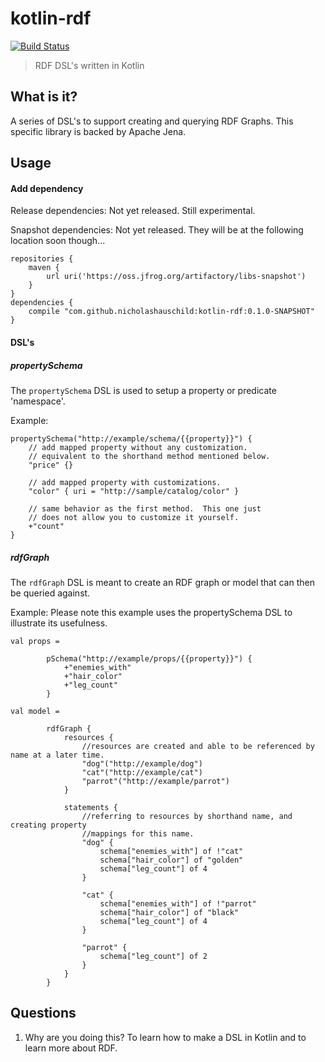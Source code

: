 # kotlin-rdf
[![Build Status](https://img.shields.io/travis/nicholashauschild/kotlin-rdf/master.svg?style=flat-square)](https://travis-ci.org/nicholashauschild/kotlin-rdf)

> RDF DSL's written in Kotlin

## What is it?
A series of DSL's to support creating and querying RDF Graphs.
This specific library is backed by Apache Jena.

## Usage

#### Add dependency
Release dependencies: Not yet released.  Still experimental.

Snapshot dependencies: Not yet released.  They will be at the following location soon though...
```
repositories {
    maven {
        url uri('https://oss.jfrog.org/artifactory/libs-snapshot')
    }
}
dependencies {
    compile "com.github.nicholashauschild:kotlin-rdf:0.1.0-SNAPSHOT"
}
```

#### DSL's

##### propertySchema
The `propertySchema` DSL is used to setup a property or predicate 'namespace'.

Example:
```
propertySchema("http://example/schema/{{property}}") {
    // add mapped property without any customization.
    // equivalent to the shorthand method mentioned below.
    "price" {}
    
    // add mapped property with customizations.
    "color" { uri = "http://sample/catalog/color" }
    
    // same behavior as the first method.  This one just
    // does not allow you to customize it yourself.
    +"count"
}
```

##### rdfGraph
The `rdfGraph` DSL is meant to create an RDF graph or model
that can then be queried against.

Example:
Please note this example uses the propertySchema DSL to illustrate
its usefulness.
```
val props =

        pSchema("http://example/props/{{property}}") {
            +"enemies_with"
            +"hair_color"
            +"leg_count"
        }

val model =

        rdfGraph {
            resources {
                //resources are created and able to be referenced by name at a later time.
                "dog"("http://example/dog")
                "cat"("http://example/cat")
                "parrot"("http://example/parrot")
            }

            statements {
                //referring to resources by shorthand name, and creating property
                //mappings for this name.
                "dog" {
                    schema["enemies_with"] of !"cat"
                    schema["hair_color"] of "golden"
                    schema["leg_count"] of 4
                }

                "cat" {
                    schema["enemies_with"] of !"parrot"
                    schema["hair_color"] of "black"
                    schema["leg_count"] of 4
                }

                "parrot" {
                    schema["leg_count"] of 2
                }
            }
        }
```

## Questions
1. Why are you doing this? To learn how to make a DSL in Kotlin and to learn more about RDF.